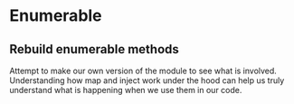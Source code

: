 # Enumerable
## Rebuild enumerable methods

Attempt to make our own version of the module to see what is involved. Understanding how map and inject work under the hood can help us truly understand what is happening when we use them in our code.
